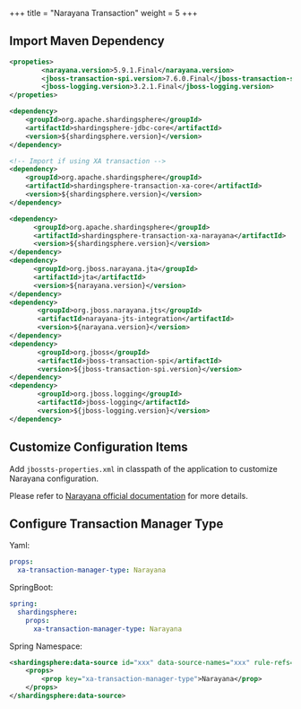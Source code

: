 +++
title = "Narayana Transaction"
weight = 5
+++

## Import Maven Dependency

```xml
<propeties>
        <narayana.version>5.9.1.Final</narayana.version>
        <jboss-transaction-spi.version>7.6.0.Final</jboss-transaction-spi.version>
        <jboss-logging.version>3.2.1.Final</jboss-logging.version>
</propeties>

<dependency>
    <groupId>org.apache.shardingsphere</groupId>
    <artifactId>shardingsphere-jdbc-core</artifactId>
    <version>${shardingsphere.version}</version>
</dependency>

<!-- Import if using XA transaction -->
<dependency>
    <groupId>org.apache.shardingsphere</groupId>
    <artifactId>shardingsphere-transaction-xa-core</artifactId>
    <version>${shardingsphere.version}</version>
</dependency>

<dependency>
      <groupId>org.apache.shardingsphere</groupId>
      <artifactId>shardingsphere-transaction-xa-narayana</artifactId>
      <version>${shardingsphere.version}</version>
</dependency>
<dependency>
      <groupId>org.jboss.narayana.jta</groupId>
      <artifactId>jta</artifactId>
      <version>${narayana.version}</version>
</dependency>
<dependency>
       <groupId>org.jboss.narayana.jts</groupId>
       <artifactId>narayana-jts-integration</artifactId>
       <version>${narayana.version}</version>
</dependency>
<dependency>
       <groupId>org.jboss</groupId>
       <artifactId>jboss-transaction-spi</artifactId>
       <version>${jboss-transaction-spi.version}</version>
</dependency>
<dependency>
       <groupId>org.jboss.logging</groupId>
       <artifactId>jboss-logging</artifactId>
       <version>${jboss-logging.version}</version>
</dependency>
```

## Customize Configuration Items

Add `jbossts-properties.xml` in classpath of the application to customize Narayana configuration.

Please refer to [Narayana official documentation](https://narayana.io/documentation/index.html) for more details.

## Configure Transaction Manager Type

Yaml:

```yaml
props:
  xa-transaction-manager-type: Narayana
```

SpringBoot:

```yaml
spring:
  shardingsphere:
    props:
      xa-transaction-manager-type: Narayana
```

Spring Namespace:

```xml
<shardingsphere:data-source id="xxx" data-source-names="xxx" rule-refs="xxx">
    <props>
        <prop key="xa-transaction-manager-type">Narayana</prop>
    </props>
</shardingsphere:data-source>
```
